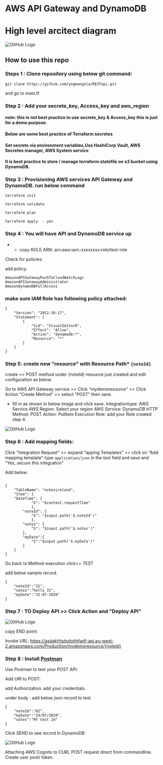 # AWS API Gateway and DynamoDB

# High level arcitect diagram

![GitHub Logo](/images/RESTapi_HighOverview.png)

## How to use this repo

### Steps 1 : Clone repository using below git command:

```
git clone https://github.com/yogmangela/RESTapi.git
```

and go to main.tf

### Step 2 : Add your secrete_key, Access_key and aws_region

#### note: this is not best practice to use secrete_key & Access_key  this is just for a demo purpose.

#### Below are some best practice of Terraform secretes

#### Set secrets via environment variables,Use HashiCorp Vault, AWS Secretes manager, AWS System service

#### It is best practice to store / manage terraform statefile on s3 bucket using DynamoDB.

### Step 3 : Provisioning AWS services API Gateway and DynamoDB. run below command

```
terraform init

terraform validate 

terraform plan

terraform apply  - yes
```

### Step 4 : You will have API and DynamoDB service up

- - copy ROLE ARN: arn:aws:iam::xxxxxxxx:role/test-role

Check for policies:

add policy: 
```
AmazonAPIGatewayPushToCloudWatchLogs
AmazonAPIGatewayAdministrator 
AmazonDynamoDBFullAccess

```

### make sure IAM Role has following policy attached:

```
{
    "Version": "2012-10-17",
    "Statement": [
        {
            "Sid": "VisualEditor0",
            "Effect": "Allow",
            "Action": "dynamodb:*",
            "Resource": "*"
        }
    ]
}
```

###  Step 5: create new "resource" with Resource Path* ```{noteId}```

create >> POST method under {noteId} resource just created and edit configuration as below.


Go to AWS API Gateway service >> Click "mydemoresource" >> Click Action "Create Method" >> select "POST" then save. 

- fill in as shown in below image and click save.
Integrationtype: AWS Service
AWS Region: Select your region
AWS Service: DynamoDB
HTTP Method: POST
Action: PutItem
Execution Role: add your Role created step 4.

![GitHub Logo](/images/AWS_APIGateway.png)


### Step 6 : Add mapping fields:

 Click "Integration Request"  >> expand "apping Templates" >> click on "Add mapping template" type ```application/json``` in the text field and save and "Yes, secure this integration" 

Add below:

```

{ 
    "TableName": "notesireland",
    "Item": {
    "DateTime": {
            "S": "$context.requestTime"
            },
        "noteId": {
            "S": "$input.path('$.noteId')"
            },
        "notes": {
            "S": "$input.path('$.notes')"
        },
        "myDate":{
            "S":"$input.path('$.myDate')"
        }
    }
}

```

Go back to Method-execution click>> TEST

add below sample record.
```
{
    "noteId":"31",
    "notes":"hello 31",
    "myDate":"31-07-2020"
}
```

### Step 7 : TO Deploy API >> Click Action and "Deploy API"

![GitHub Logo](/images/Deploy_API.PNG)

copy  END point: 

Invoke URL: https://asdakhfsdsdohhfadf-api.eu-west-2.amazonaws.com/Production/mydemoresource/{noteId}

### Step 8 : Install [Postman](https://www.postman.com/)

Use Postman to test your POST API:

Add URI to POST:

add Authorization: add your credentials.

under body : add below json record to test

```
{
	"noteId":"02",
	"myDate":"24/07/2020",
	"notes":"MY test 24"
}
```

Click SEND to see record in DynamoDB:

![GitHub Logo](/images/DynamoRecords.PNG)


Attaching AWS Cognito to CURL POST request direct from commandline. Create user pool/ token.
